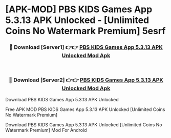 # [APK-MOD] PBS KIDS Games App 5.3.13 APK Unlocked - [Unlimited Coins No Watermark Premium] 5esrf



<div align="center">
<h3>🔴 Download [Server1] 👉👉 <a href="https://momento.my/?title=PBS_KIDS_Games_App_5.3.13_APK_Unlocked">PBS KIDS Games App 5.3.13 APK Unlocked Mod Apk</a></h3><br>

<h3>🔴 Download [Server2] 👉👉 <a href="https://momento.my/?title=PBS_KIDS_Games_App_5.3.13_APK_Unlocked">PBS KIDS Games App 5.3.13 APK Unlocked Mod Apk</a></h3>
</div>



Download PBS KIDS Games App 5.3.13 APK Unlocked 

Free APK MOD PBS KIDS Games App 5.3.13 APK Unlocked [Unlimited Coins No Watermark Premium]

Download PBS KIDS Games App 5.3.13 APK Unlocked [Unlimited Coins No Watermark Premium] Mod For Android
